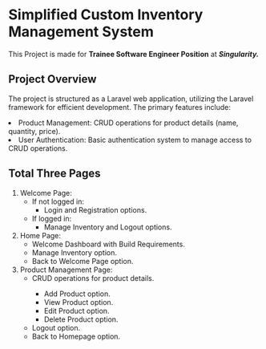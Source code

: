 # Simplified Custom Inventory Management System

This Project is made for <b>Trainee Software Engineer Position</b> at <b><i>Singularity.</b></i>

## Project Overview

The project is structured as a Laravel web application, utilizing the Laravel framework for efficient development. The primary features include:

<li> Product Management: CRUD operations for product details (name, quantity, price).
<li> User Authentication: Basic authentication system to manage access to CRUD operations.

## Total Three Pages
<ol>
<li> Welcome Page: 

<ul>
<li>If not logged in:
    
- Login and Registration options.
    
<li>If logged in:
    
- Manage Inventory and Logout options.
</ul>

<li> Home Page:
    
<ul>
    <li>Welcome Dashboard with Build Requirements.</li>
    <li>Manage Inventory option.</li>
    <li>Back to Welcome Page option.</li>
</ul>

<li> Product Management Page: 

<ul><li>CRUD operations for product details.</li>
    
- Add Product option.
- View Product option.
- Edit Product option.
- Delete Product option.
    
<li>Logout option.</li>
<li>Back to Homepage option.</li>

</ul>

</ol>
